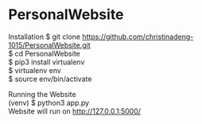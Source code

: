 # PersonalWebsite

Installation
$ git clone https://github.com/christinadeng-1015/PersonalWebsite.git \
$ cd PersonalWebsite\
$ pip3 install virtualenv\
$ virtualenv env\
$ source env/bin/activate

Running the Website\
(venv) $ python3 app.py\
Website will run on http://127.0.0.1:5000/